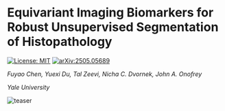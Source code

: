 # Equivariant Imaging Biomarkers for Robust Unsupervised Segmentation of Histopathology
 [![License: MIT](https://img.shields.io/badge/License-MIT-yellow.svg)](./LICENSE) [![arXiv:2505.05689](https://img.shields.io/badge/arXiv-2505.05689-B31B1B.svg)](https://arxiv.org/abs/2505.05689)

 *Fuyao Chen, Yuexi Du, Tal Zeevi, Nicha C. Dvornek, John A. Onofrey*
 
 *Yale University*

![teaser](assets/teaser.gif)
